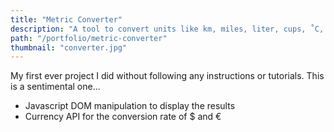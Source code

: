 ```yaml
---
title: "Metric Converter"
description: "A tool to convert units like km, miles, liter, cups, ˚C, ˚F, € and $."
path: "/portfolio/metric-converter"
thumbnail: "converter.jpg"
---
```


My first ever project I did without following any instructions or tutorials. This is a sentimental one...

- Javascript DOM manipulation to display the results
- Currency API for the conversion rate of \$ and €
